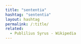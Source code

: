 ```yaml
---
title: "sententia"
hashtag: "sententia"
layout: hashtag
permalink: /:title/
related:
  - Publilius Syrus - Wikipedia
---
```

